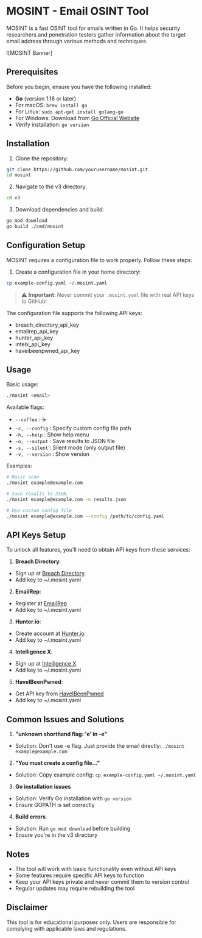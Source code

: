 # MOSINT - Email OSINT Tool

MOSINT is a fast OSINT tool for emails written in Go. It helps security researchers and penetration testers gather information about the target email address through various methods and techniques.

![MOSINT Banner]

## Prerequisites

Before you begin, ensure you have the following installed:

- **Go** (version 1.16 or later)
- For macOS: `brew install go`
- For Linux: `sudo apt-get install golang-go`
- For Windows: Download from [Go Official Website](https://go.dev/dl/)
- Verify installation: `go version`

## Installation

1. Clone the repository:
```bash
git clone https://github.com/yourusername/mosint.git
cd mosint
```

2. Navigate to the v3 directory:
```bash
cd v3
```

3. Download dependencies and build:
```bash
go mod download
go build ./cmd/mosint
```

## Configuration Setup

MOSINT requires a configuration file to work properly. Follow these steps:

1. Create a configuration file in your home directory:
```bash
cp example-config.yaml ~/.mosint.yaml
```

> ⚠️ **Important**: Never commit your `.mosint.yaml` file with real API keys to GitHub!

The configuration file supports the following API keys:
- breach_directory_api_key
- emailrep_api_key
- hunter_api_key
- intelx_api_key
- haveibeenpwned_api_key

## Usage

Basic usage:
```bash
./mosint <email>
```

Available flags:
- `--coffee` : ☕️
- `-c, --config` : Specify custom config file path
- `-h, --help` : Show help menu
- `-o, --output` : Save results to JSON file
- `-s, --silent` : Silent mode (only output file)
- `-v, --version` : Show version

Examples:
```bash
# Basic scan
./mosint example@example.com

# Save results to JSON
./mosint example@example.com -o results.json

# Use custom config file
./mosint example@example.com --config /path/to/config.yaml
```

## API Keys Setup

To unlock all features, you'll need to obtain API keys from these services:

1. **Breach Directory**: 
- Sign up at [Breach Directory](https://breachdirectory.org)
- Add key to ~/.mosint.yaml

2. **EmailRep**: 
- Register at [EmailRep](https://emailrep.io)
- Add key to ~/.mosint.yaml

3. **Hunter.io**: 
- Create account at [Hunter.io](https://hunter.io)
- Add key to ~/.mosint.yaml

4. **Intelligence X**: 
- Sign up at [Intelligence X](https://intelx.io)
- Add key to ~/.mosint.yaml

5. **HaveIBeenPwned**: 
- Get API key from [HaveIBeenPwned](https://haveibeenpwned.com/API/Key)
- Add key to ~/.mosint.yaml

## Common Issues and Solutions

1. **"unknown shorthand flag: 'e' in -e"**
- Solution: Don't use -e flag. Just provide the email directly: `./mosint example@example.com`

2. **"You must create a config file..."**
- Solution: Copy example config: `cp example-config.yaml ~/.mosint.yaml`

3. **Go installation issues**
- Solution: Verify Go installation with `go version`
- Ensure GOPATH is set correctly

4. **Build errors**
- Solution: Run `go mod download` before building
- Ensure you're in the v3 directory

## Notes

- The tool will work with basic functionality even without API keys
- Some features require specific API keys to function
- Keep your API keys private and never commit them to version control
- Regular updates may require rebuilding the tool

## Disclaimer

This tool is for educational purposes only. Users are responsible for complying with applicable laws and regulations.

